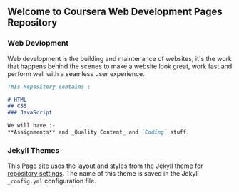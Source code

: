 ## Welcome to Coursera Web Development Pages Repository

### Web Devlopment

Web development is the building and maintenance of websites; it's the work that happens behind the scenes to make a website look great, work fast and perform well with a seamless user experience.

```markdown
This Repository contains : 

# HTML
## CSS
### JavaScript

We will have :-
**Assignments** and _Quality Content_ and `Coding` stuff.

```

### Jekyll Themes

This Page site uses the layout and styles from the Jekyll theme for [repository settings](https://github.com/yashwankar/coursera-test/settings). The name of this theme is saved in the Jekyll `_config.yml` configuration file.
